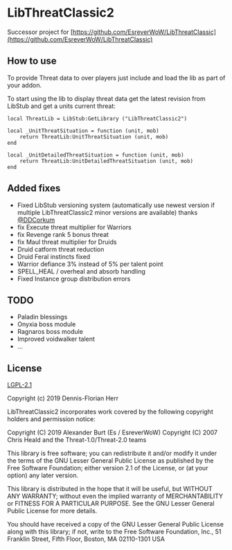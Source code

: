 # LibThreatClassic2

Successor project for [https://github.com/EsreverWoW/LibThreatClassic](https://github.com/EsreverWoW/LibThreatClassic)

## How to use

To provide Threat data to over players just include and load the lib as part of your addon.

To start using the lib to display threat data get the latest revision from LibStub and get a units current threat:

```
local ThreatLib = LibStub:GetLibrary ("LibThreatClassic2")

local _UnitThreatSituation = function (unit, mob)
    return ThreatLib:UnitThreatSituation (unit, mob)
end

local _UnitDetailedThreatSituation = function (unit, mob)
    return ThreatLib:UnitDetailedThreatSituation (unit, mob)
end
```


## Added fixes

* Fixed LibStub versioning system (automatically use newest version if multiple LibThreatClassic2 minor versions are available) thanks [@DDCorkum](https://github.com/DDCorkum)
* fix Execute threat multiplier for Warriors
* fix Revenge rank 5 bonus threat
* fix Maul threat multiplier for Druids
* Druid catform threat reduction
* Druid Feral instincts fixed
* Warrior defiance 3% instead of 5% per talent point
* SPELL_HEAL / overheal and absorb handling
* Fixed Instance group distribution errors

## TODO

* Paladin blessings
* Onyxia boss module
* Ragnaros boss module
* Improved voidwalker talent
* ...


## License

[LGPL-2.1](LICENSE)

Copyright (c) 2019 Dennis-Florian Herr

LibThreatClassic2 incorporates work covered by the following copyright holders and permission notice:

Copyright (C) 2019 Alexander Burt (Es / EsreverWoW)
Copyright (C) 2007 Chris Heald and the Threat-1.0/Threat-2.0 teams

This library is free software; you can redistribute it and/or
modify it under the terms of the GNU Lesser General Public
License as published by the Free Software Foundation; either
version 2.1 of the License, or (at your option) any later version.

This library is distributed in the hope that it will be useful,
but WITHOUT ANY WARRANTY; without even the implied warranty of
MERCHANTABILITY or FITNESS FOR A PARTICULAR PURPOSE.  See the GNU
Lesser General Public License for more details.

You should have received a copy of the GNU Lesser General Public
License along with this library; if not, write to the Free Software
Foundation, Inc., 51 Franklin Street, Fifth Floor, Boston, MA  02110-1301  USA
